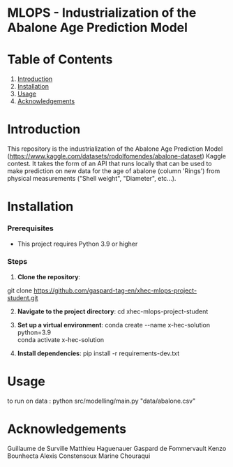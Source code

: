 

# MLOPS - Industrialization of the Abalone Age Prediction Model

# Table of Contents
1. [Introduction](#Introduction)
2. [Installation](#Installation)
3. [Usage](#Usage)
5. [Acknowledgements](#Acknowledgements)

# Introduction

This repository is the industrialization of the Abalone Age Prediction Model (https://www.kaggle.com/datasets/rodolfomendes/abalone-dataset) Kaggle contest. It takes the form of an API that runs locally that can be used to make prediction on new data for the age of abalone (column 'Rings') from physical measurements ("Shell weight", "Diameter", etc...).

# Installation

### **Prerequisites**
  - This project requires Python 3.9 or higher

### **Steps**

1. **Clone the repository**:

  git clone https://github.com/gaspard-tag-en/xhec-mlops-project-student.git


2. **Navigate to the project directory**:
  cd xhec-mlops-project-student


3. **Set up a virtual environment**:
  conda create --name x-hec-solution python=3.9  
  conda activate x-hec-solution


4. **Install dependencies**:
  pip install -r requirements-dev.txt

# Usage
 to run on data : python src/modelling/main.py "data/abalone.csv"

# Acknowledgements
Guillaume de Surville
Matthieu Haguenauer
Gaspard de Fommervault
Kenzo Bounhecta
Alexis Constensoux
Marine Chouraqui